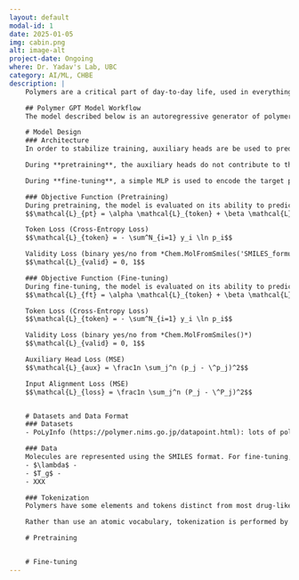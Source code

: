 ```yaml
---
layout: default
modal-id: 1
date: 2025-01-05
img: cabin.png
alt: image-alt
project-date: Ongoing
where: Dr. Yadav's Lab, UBC
category: AI/ML, CHBE
description: |
    Polymers are a critical part of day-to-day life, used in everything from plastics to clothes. As we seek to reduce our reliance on petroleum-derived products, the source of many modern polymers, there is an increasing push to develop new polymers that use organic molecules as a feedstock. The search space of possible polymers is too massive to ever explore experimentally. So, we need to extract valuable insights from a massive space governed by complex relationships - seems like a perfect use case for AI. The problem at hand is generative, making it a little more complex. The post below is an up-to-date summary of our approach. As changes are made, I'll change the main text below and add a comment to the bottom describing the update.

    ## Polymer GPT Model Workflow
    The model described below is an autoregressive generator of polymers based using desired properties as input. Training consists of two stages: pre-training on chemical molecules without property direction, and training on polymers using properties to guide the generation process.

    # Model Design
    ### Architecture
    In order to stabilize training, auxiliary heads are be used to predict the difference between the desired and \"true\" properties of the generated molecule. Additional prediction heads should provide more nuanced gradients to guide model training. The main head of the model predicts the next token given the input sequence. The model architecture changes slightly between pretraining and fine-tuning. 

    During **pretraining**, the auxiliary heads do not contribute to the loss, and a 0 embedding is fed in the place of target properties. The model is trained to generate the example molecules starting with after a \<start> token and terminating in an \<end> token. 

    During **fine-tuning**, a simple MLP is used to encode the target properties into an embedding (the same size as the token embeddings). This is prepended to the \<start> token before inference. During training, a molecule's known properties are used the target.

    ### Objective Function (Pretraining)
    During pretraining, the model is evaluated on its ability to predict the correct next token with the objective function, and whether the final molecule is chemically valid: 
    $$\mathcal{L}_{pt} = \alpha \mathcal{L}_{token} + \beta \mathcal{L}_{valid}$$

    Token Loss (Cross-Entropy Loss)
    $$\mathcal{L}_{token} = - \sum^N_{i=1} y_i \ln p_i$$

    Validity Loss (binary yes/no from *Chem.MolFromSmiles('SMILES_formula')*)
    $$\mathcal{L}_{valid} = 0, 1$$

    ### Objective Function (Fine-tuning)
    During fine-tuning, the model is evaluated on its ability to predict the correct next token and the validity of the generated molecule, as well as how closely the properties of the final molecule align with the input properties and how well each of the auxiliary head properties are predicted. Each of these objectives is weights according to the parameters $\alpha$, $\beta$, $\gamma$, and $\delta$ to produce the objective function:
    $$\mathcal{L}_{ft} = \alpha \mathcal{L}_{token} + \beta \mathcal{L}_{valid} + \gamma \mathcal{L}_{aux} + \delta \mathcal{L}_{align} $$

    Token Loss (Cross-Entropy Loss)
    $$\mathcal{L}_{token} = - \sum^N_{i=1} y_i \ln p_i$$

    Validity Loss (binary yes/no from *Chem.MolFromSmiles()*)
    $$\mathcal{L}_{valid} = 0, 1$$

    Auxiliary Head Loss (MSE)
    $$\mathcal{L}_{aux} = \frac1n \sum_j^n (p_j - \^p_j)^2$$

    Input Alignment Loss (MSE)
    $$\mathcal{L}_{loss} = \frac1n \sum_j^n (P_j - \^P_j)^2$$


    # Datasets and Data Format
    ### Datasets
    - PoLyInfo (https://polymer.nims.go.jp/datapoint.html): lots of polymer structure/property pairs

    ### Data
    Molecules are represented using the SMILES format. For fine-tuning, property targets are normalized according to XXX. Missing properties are imputed using dedicated property models according to the scheme scheme below.
    - $\lambda$ - 
    - $T_g$ - 
    - XXX

    ### Tokenization
    Polymers have some elements and tokens distinct from most drug-like molecules (that form the foundation of many available datasets). In particular, metals may be present and * is used in some datasets to indicate polymerization points. Tokenization is performed using the INSERT dataset of experimentally-validated polymers. Any molecules containing tokens not in the vocabulary are removed from training.

    Rather than use an atomic vocabulary, tokenization is performed by sequentially merging the two most common adjacent tokens until a vocabulary size of INSERT is achieved. Tokenization is performed using the DeepChem SMILESTokenizer.

    # Pretraining


    # Fine-tuning
---
```

